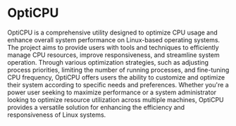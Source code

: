 # OptiCPU
OptiCPU is a comprehensive utility designed to optimize CPU usage and enhance overall system performance on Linux-based operating systems. The project aims to provide users with tools and techniques to efficiently manage CPU resources, improve responsiveness, and streamline system operation. Through various optimization strategies, such as adjusting process priorities, limiting the number of running processes, and fine-tuning CPU frequency, OptiCPU offers users the ability to customize and optimize their system according to specific needs and preferences. Whether you're a power user seeking to maximize performance or a system administrator looking to optimize resource utilization across multiple machines, OptiCPU provides a versatile solution for enhancing the efficiency and responsiveness of Linux systems.

